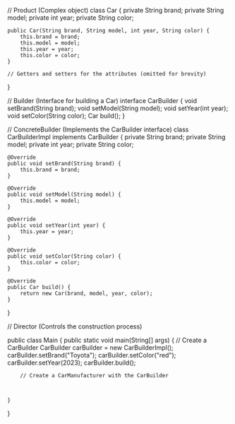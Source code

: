 // Product (Complex object)
class Car {
    private String brand;
    private String model;
    private int year;
    private String color;

    public Car(String brand, String model, int year, String color) {
        this.brand = brand;
        this.model = model;
        this.year = year;
        this.color = color;
    }

    // Getters and setters for the attributes (omitted for brevity)
}

// Builder (Interface for building a Car)
interface CarBuilder {
    void setBrand(String brand);
    void setModel(String model);
    void setYear(int year);
    void setColor(String color);
    Car build();
}

// ConcreteBuilder (Implements the CarBuilder interface)
class CarBuilderImpl implements CarBuilder {
    private String brand;
    private String model;
    private int year;
    private String color;

    @Override
    public void setBrand(String brand) {
        this.brand = brand;
    }

    @Override
    public void setModel(String model) {
        this.model = model;
    }

    @Override
    public void setYear(int year) {
        this.year = year;
    }

    @Override
    public void setColor(String color) {
        this.color = color;
    }

    @Override
    public Car build() {
        return new Car(brand, model, year, color);
    }
}

// Director (Controls the construction process)

public class Main {
    public static void main(String[] args) {
        // Create a CarBuilder
        CarBuilder carBuilder = new CarBuilderImpl();
        carBuilder.setBrand("Toyota");
        carBuilder.setColor("red");
        carBuilder.setYear(2023);
        carBuilder.build();


        // Create a CarManufacturer with the CarBuilder



    }
}
